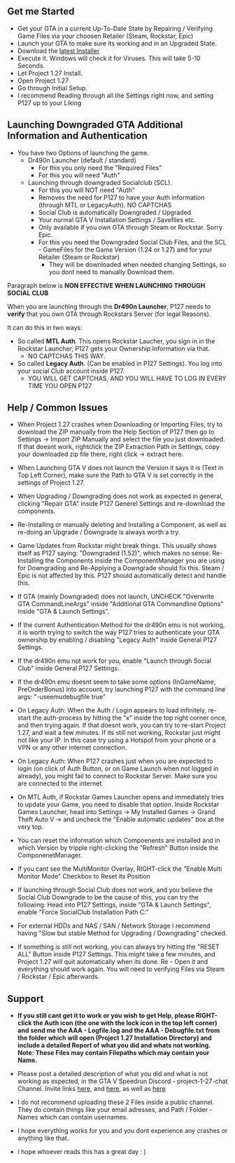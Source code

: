 ﻿
## Get me Started

* Get your GTA in a current Up-To-Date State by Repairing / Verifying Game Files via your choosen Retailer (Steam, Rockstar, Epic)
* Launch your GTA to make sure its working and in an Upgraded State.
* Download the [latest Installer](https://github.com/TwosHusbandS/Project-127/raw/master/Installer/Project_127_Installer_Latest.exe)
* Execute it. Windows will check it for Viruses. This will take 5-10 Seconds.
* Let Project 1.27 Install.
* Open Project 1.27
* Go through Initial Setup.
* I recommend Reading through all the Settings right now, and setting P127 up to your Liking


## Launching Downgraded GTA Additional Information and Authentication

* You have two Options of launching the game.
  * Dr490n Launcher (default / standard)
    * For this you only need the "Required Files"
	* For this you will need "Auth"
  * Launching through downgraded Socialclub (SCL).
    * For this you will NOT need "Auth"
	* Removes the need for P127 to have your Auth information (through MTL or LegacyAuth). NO CAPTCHAS
    * Social Club is automatically Downgraded / Upgraded
	* Your normal GTA V Installation Settings / Savefiles etc.
    * Only available if you own GTA through Steam or Rockstar. Sorry Epic.
    * For this you need the Downgraded Social Club Files, and the SCL - GameFiles for the Game Version (1.24 or 1.27) and for your Retailer (Steam or Rockstar)
	  * They will be downloaded when needed changing Settings, so you dont need to manually Download them.


Paragraph below is **NON EFFECTIVE WHEN LAUNCHING THROUGH SOCIAL CLUB**

When you are launching through the **Dr490n Launcher**, P127 needs to **verify** that you own GTA through Rockstars Server (for legal Reasons).

It can do this in two ways:
* So called **MTL Auth**. This opens Rockstar Laucher, you sign in in the Rockstar Launcher, P127 gets your Ownership Information via that.
  * NO CAPTCHAS THIS WAY.
* So called **Legacy Auth**. (Can be enabled in P127 Settings). You log into your social Club account inside P127.
  * YOU WILL GET CAPTCHAS, AND YOU WILL HAVE TO LOG IN EVERY TIME YOU OPEN P127

## Help / Common Issues

* When Project 1.27 crashes when Downloading or Importing Files, try to download the ZIP manually from the Help Section of P127 then go to Settings -> Import ZIP Manually and select the file you just downloaded. If that doesnt work, rightclick the ZIP Extraction Path in Settings, copy your downloaded zip file there, right click -> extract here.

* When Launching GTA V does not launch the Version it says it is (Text in Top Left Corner), make sure the Path to GTA V is set correctly in the settings of Project 1.27.

* When Upgrading / Downgrading does not work as expected in general, clicking \"Repair GTA\" inside P127 Generel Settings and re-download the components.

* Re-Installing or manually deleting and Installing a Component, as well as re-doing an Upgrade / Downgrade is always worth a try.

* Game Updates from Rockstar might break things. This usually shows itself as P127 saying: "Downgraded (1.52)", which makes no sense. Re-Installing the Components inside the ComponentManager you are using for Downgrading and Re-Applying a Downgrade should fix this. Steam / Epic is not affected by this. P127 should automatically detect and handle this.

* If GTA (mainly Downgraded) does not launch, UNCHECK "Overwrite GTA CommandLineArgs" inside "Additional GTA Commandline Options" inside "GTA & Launch Settings".

* If the current Authentication Method for the dr490n emu is not working, it is worth trying to switch the way P127 tries to authenticate your GTA ownership by enabling / disabling "Legacy Auth" inside General P127 Settings.

* If the dr490n emu not work for you, enable "Launch through Social Club" inside General P127 Settings.

* If the dr490n emu doesnt seem to take some options (InGameName, PreOrderBonus) into account, try launching P127 with the command line args: "-useemudebugfile true"

* On Legacy Auth: When the Auth / Login appears to load infinitely, re-start the auth-process by hitting the "x" inside the top right corner once, and then trying again. If that doesnt work, you can try to re-start Project 1.27, and wait a few  minutes. If its still not working, Rockstar just might not like your IP. In this case try using a Hotspot from your phone or a VPN or any other internet connection.

* On Legacy Auth: When P127 crashes just when you are expected to login (on click of Auth Button, or on Game Launch when not logged in already), you might fail to connect to Rockstar Server. Make sure you are connected to the internet.

* On MTL Auth, if Rockstar Games Launcher opens and immediately tries to update your Game, you need to disable that option. Inside Rockstar Games Launcher, head into Settings -> My Installed Games -> Grand Theft Auto V -> and uncheck the "Enable automatic updates" box at the very top.

* You can reset the information which Compoenents are installed and in which Version by tripple right-clicking the "Refresh" Button inside the ComponenetManager.

* If you cant see the MultiMonitor Overlay, RIGHT-click the \"Enable Multi Monitor Mode\" Checkbox to Reset its Position
			
* If launching through Social Club does not work, and you believe the Social Club Downgrade to be the cause of this, you can try the following: Head into P127 Settings, inside "GTA & Launch Settings", enable "Force SocialClub Installation Path C:"

* For external HDDs and NAS / SAN / Network Storage I recommend having "Slow but stable Method for Upgrading / Downgrading" checked.

* If something is still not working, you can always try hitting the "RESET ALL" Button inside P127 Settings. This might take a few minutes, and Project 1.27 will quit automatically when its done. Re - Open it and everything should work again. You will need to verifying Files via Steam / Rockstar / Epic afterwards.

## Support

* **If you still cant get it to work or you wish to get Help, please RIGHT-click the Auth icon (the one with the lock icon in the top left corner) and send me the AAA - Logfile.log and the AAA - Debugfile.txt from the folder which will open (Project 1.27 Installation Directory) and include a detailed Report of what you did and whats not working. Note: These Files may contain Filepaths which may contain your Name.**

* Please post a detailed description of what you did and what is not working as expected, in the GTA V Speedrun Discord - project-1-27-chat Channel. Invite links [here](https://discord.gg/3qjGGBM), and [here](https://discord.gg/rRrTGUV), as well as [here](https://discord.com/invite/zQt8wZg)

* I do not recommend uploading these 2 Files inside a public channel. They do contain things like your email adresses, and Path / Folder - Names which can contain usernames.

* I hope everything works for you and you dont experience any crashes or anything like that.

* I hope whoever reads this has a great day : )
